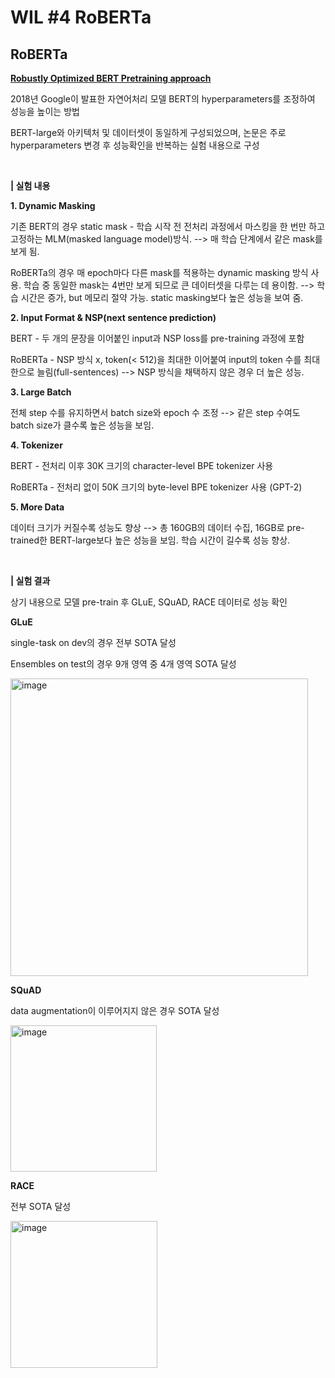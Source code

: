 # WIL #4 RoBERTa

## RoBERTa

[**Robustly Optimized BERT Pretraining approach**](https://arxiv.org/abs/1907.11692)

2018년 Google이 발표한 자연어처리 모델 BERT의 hyperparameters를 조정하여 성능을 높이는 방법

BERT-large와 아키텍처 및 데이터셋이 동일하게 구성되었으며, 논문은 주로 hyperparameters 변경 후 성능확인을 반복하는 실험 내용으로 구성

<br/>

**| 실험 내용**

**1. Dynamic Masking**

기존 BERT의 경우 static mask - 학습 시작 전 전처리 과정에서 마스킹을 한 번만 하고 고정하는 MLM(masked language model)방식. --> 매 학습 단계에서 같은 mask를 보게 됨.

RoBERTa의 경우 매 epoch마다 다른 mask를 적용하는 dynamic masking 방식 사용. 학습 중 동일한 mask는 4번만 보게 되므로 큰 데이터셋을 다루는 데 용이함. --> 학습 시간은 증가, but 메모리 절약 가능. static masking보다 높은 성능을 보여 줌.

**2. Input Format & NSP(next sentence prediction)**

BERT - 두 개의 문장을 이어붙인 input과 NSP loss를 pre-training 과정에 포함

RoBERTa - NSP 방식 x, token(< 512)을 최대한 이어붙여 input의 token 수를 최대한으로 늘림(full-sentences) --> NSP 방식을 채택하지 않은 경우 더 높은 성능.

**3. Large Batch**

전체 step 수를 유지하면서 batch size와 epoch 수 조정 --> 같은 step 수여도 batch size가 클수록 높은 성능을 보임.

**4. Tokenizer**

BERT - 전처리 이후 30K 크기의 character-level BPE tokenizer 사용

RoBERTa - 전처리 없이 50K 크기의 byte-level BPE tokenizer 사용 (GPT-2)

**5. More Data**

데이터 크기가 커질수록 성능도 향상 --> 총 160GB의 데이터 수집, 16GB로 pre-trained한 BERT-large보다 높은 성능을 보임. 학습 시간이 길수록 성능 향상.

<br>

**| 실험 결과**

상기 내용으로 모델 pre-train 후 GLuE, SQuAD, RACE 데이터로 성능 확인

**GLuE**

single-task on dev의 경우 전부 SOTA 달성

Ensembles on test의 경우 9개 영역 중 4개 영역 SOTA 달성

<img width="476" alt="image" src="https://user-images.githubusercontent.com/83004338/204744796-32347287-7b15-4650-8511-f650c577dc00.png">

**SQuAD**

data augmentation이 이루어지지 않은 경우 SOTA 달성 

<img width="234" alt="image" src="https://user-images.githubusercontent.com/83004338/204744863-9cafef1e-71f4-4770-8421-e4142a40bec2.png">

**RACE**

전부 SOTA 달성

<img width="235" alt="image" src="https://user-images.githubusercontent.com/83004338/204745241-a488b15c-8f87-4c0c-af92-07b9c4cf8566.png">

